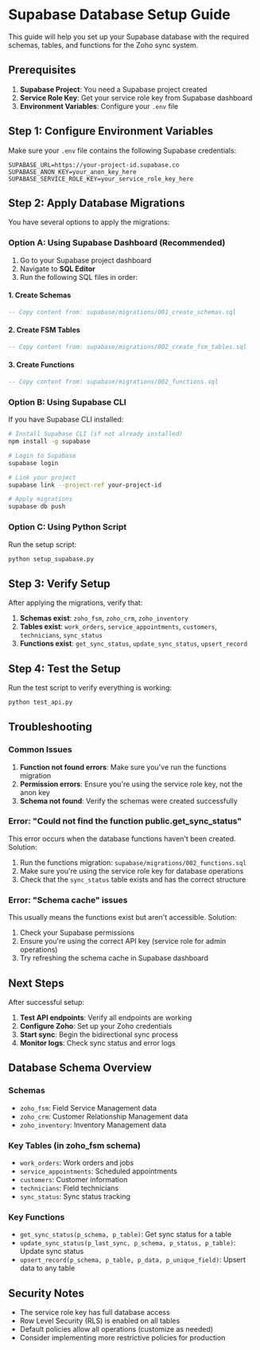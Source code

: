 # Supabase Database Setup Guide

This guide will help you set up your Supabase database with the required schemas, tables, and functions for the Zoho sync system.

## Prerequisites

1. **Supabase Project**: You need a Supabase project created
2. **Service Role Key**: Get your service role key from Supabase dashboard
3. **Environment Variables**: Configure your `.env` file

## Step 1: Configure Environment Variables

Make sure your `.env` file contains the following Supabase credentials:

```env
SUPABASE_URL=https://your-project-id.supabase.co
SUPABASE_ANON_KEY=your_anon_key_here
SUPABASE_SERVICE_ROLE_KEY=your_service_role_key_here
```

## Step 2: Apply Database Migrations

You have several options to apply the migrations:

### Option A: Using Supabase Dashboard (Recommended)

1. Go to your Supabase project dashboard
2. Navigate to **SQL Editor**
3. Run the following SQL files in order:

#### 1. Create Schemas
```sql
-- Copy content from: supabase/migrations/001_create_schemas.sql
```

#### 2. Create FSM Tables
```sql
-- Copy content from: supabase/migrations/002_create_fsm_tables.sql
```

#### 3. Create Functions
```sql
-- Copy content from: supabase/migrations/002_functions.sql
```

### Option B: Using Supabase CLI

If you have Supabase CLI installed:

```bash
# Install Supabase CLI (if not already installed)
npm install -g supabase

# Login to Supabase
supabase login

# Link your project
supabase link --project-ref your-project-id

# Apply migrations
supabase db push
```

### Option C: Using Python Script

Run the setup script:

```bash
python setup_supabase.py
```

## Step 3: Verify Setup

After applying the migrations, verify that:

1. **Schemas exist**: `zoho_fsm`, `zoho_crm`, `zoho_inventory`
2. **Tables exist**: `work_orders`, `service_appointments`, `customers`, `technicians`, `sync_status`
3. **Functions exist**: `get_sync_status`, `update_sync_status`, `upsert_record`

## Step 4: Test the Setup

Run the test script to verify everything is working:

```bash
python test_api.py
```

## Troubleshooting

### Common Issues

1. **Function not found errors**: Make sure you've run the functions migration
2. **Permission errors**: Ensure you're using the service role key, not the anon key
3. **Schema not found**: Verify the schemas were created successfully

### Error: "Could not find the function public.get_sync_status"

This error occurs when the database functions haven't been created. Solution:

1. Run the functions migration: `supabase/migrations/002_functions.sql`
2. Make sure you're using the service role key for database operations
3. Check that the `sync_status` table exists and has the correct structure

### Error: "Schema cache" issues

This usually means the functions exist but aren't accessible. Solution:

1. Check your Supabase permissions
2. Ensure you're using the correct API key (service role for admin operations)
3. Try refreshing the schema cache in Supabase dashboard

## Next Steps

After successful setup:

1. **Test API endpoints**: Verify all endpoints are working
2. **Configure Zoho**: Set up your Zoho credentials
3. **Start sync**: Begin the bidirectional sync process
4. **Monitor logs**: Check sync status and error logs

## Database Schema Overview

### Schemas
- `zoho_fsm`: Field Service Management data
- `zoho_crm`: Customer Relationship Management data  
- `zoho_inventory`: Inventory Management data

### Key Tables (in zoho_fsm schema)
- `work_orders`: Work orders and jobs
- `service_appointments`: Scheduled appointments
- `customers`: Customer information
- `technicians`: Field technicians
- `sync_status`: Sync status tracking

### Key Functions
- `get_sync_status(p_schema, p_table)`: Get sync status for a table
- `update_sync_status(p_last_sync, p_schema, p_status, p_table)`: Update sync status
- `upsert_record(p_schema, p_table, p_data, p_unique_field)`: Upsert data to any table

## Security Notes

- The service role key has full database access
- Row Level Security (RLS) is enabled on all tables
- Default policies allow all operations (customize as needed)
- Consider implementing more restrictive policies for production 